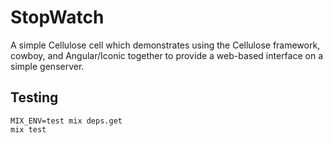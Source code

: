 StopWatch
=========

A simple Cellulose cell which demonstrates using the Cellulose framework,
cowboy, and Angular/Iconic together to provide a web-based interface on a
simple genserver.


## Testing

    MIX_ENV=test mix deps.get
    mix test
